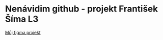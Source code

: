 # Nenávidim github - projekt František Šíma L3

[Můj figma projekt](https://www.figma.com/file/sRyrO31fbNVhpf2vacCe1m/L3---4P-projekt-(Copy)?node-id=0%3A1&t=YJ5O1xCMGBRZFA0G-1)
